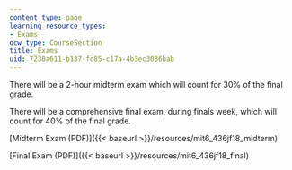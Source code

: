 ```yaml
---
content_type: page
learning_resource_types:
- Exams
ocw_type: CourseSection
title: Exams
uid: 7230a611-b137-fd85-c17a-4b3ec3036bab
---
```


There will be a 2-hour midterm exam which will count for 30% of the final grade.

There will be a comprehensive final exam, during finals week, which will count for 40% of the final grade.

[Midterm Exam (PDF)]({{< baseurl >}}/resources/mit6_436jf18_midterm)

[Final Exam (PDF)]({{< baseurl >}}/resources/mit6_436jf18_final)